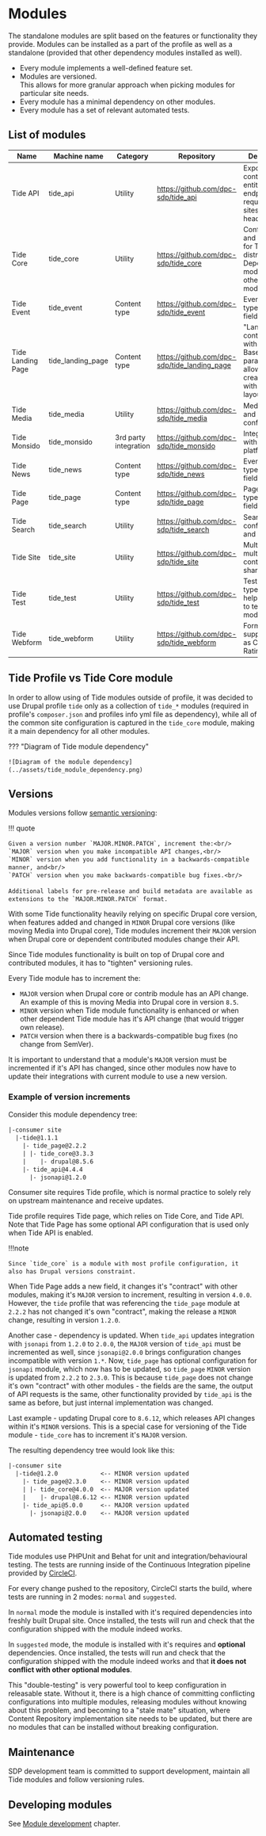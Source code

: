 # Modules

The standalone modules are split based on the features or functionality they 
provide. Modules can be installed as a part of the profile as well as a 
standalone (provided that other dependency modules installed as well).
 
- Every module implements a well-defined feature set.  
- Modules are versioned.<br/>
  This allows for more granular approach when picking modules for particular 
  site needs.
- Every module has a minimal dependency on other modules. 
- Every module has a set of relevant automated tests.  

## List of modules

| Name              | Machine name      | Category              | Repository                                   | Description                                                                                                   | 
|-------------------|-------------------|-----------------------|----------------------------------------------|---------------------------------------------------------------------------------------------------------------| 
| Tide API          | tide_api          | Utility               | https://github.com/dpc-sdp/tide_api          | Exposes content entities to API endpoints. it is required for sites running headless.                         | 
| Tide Core         | tide_core         | Utility               | https://github.com/dpc-sdp/tide_core         | Configurations and settings for Tide distribution. Dependency module for any other Tide module.               | 
| Tide Event        | tide_event        | Content type          | https://github.com/dpc-sdp/tide_event        | Event content type and fields.                                                                                | 
| Tide Landing Page | tide_landing_page | Content type          | https://github.com/dpc-sdp/tide_landing_page | "Landing page content type with fields. Based on paragrpahs, it allows to create pages with complex layouts." | 
| Tide Media        | tide_media        | Utility               | https://github.com/dpc-sdp/tide_media        | Media types and configurations.                                                                               | 
| Tide Monsido      | tide_monsido      | 3rd party integration | https://github.com/dpc-sdp/tide_monsido      | Integration with Monsido platform.                                                                            | 
| Tide News         | tide_news         | Content type          | https://github.com/dpc-sdp/tide_news         | Event content type and fields.                                                                                | 
| Tide Page         | tide_page         | Content type          | https://github.com/dpc-sdp/tide_page         | Page content type and fields.                                                                                 | 
| Tide Search       | tide_search       | Utility               | https://github.com/dpc-sdp/tide_search       | Search configurations and settings.                                                                           | 
| Tide Site         | tide_site         | Utility               | https://github.com/dpc-sdp/tide_site         | Multi-site and multi-section content sharing.                                                                 | 
| Tide Test         | tide_test         | Utility               | https://github.com/dpc-sdp/tide_test         | Test content type and helpers used to test other modules.                                                     | 
| Tide Webform      | tide_webform      | Utility               | https://github.com/dpc-sdp/tide_webform      | Forms supports such as Content Rating form.                                                                   |  

## Tide Profile vs Tide Core module
In order to allow using of Tide modules outside of profile, it was decided to 
use Drupal profile `tide` only as a collection of `tide_*` modules (required in 
profile's `composer.json` and profiles info yml file as dependency), while all 
of the common site configuration is captured in the `tide_core` module, making
it a main dependency for all other modules. 

??? "Diagram of Tide module dependency"

    ![Diagram of the module dependency](../assets/tide_module_dependency.png) 

## Versions
Modules versions follow [semantic versioning](https://semver.org/):

!!! quote
    
    Given a version number `MAJOR.MINOR.PATCH`, increment the:<br/>
    `MAJOR` version when you make incompatible API changes,<br/>
    `MINOR` version when you add functionality in a backwards-compatible 
    manner, and<br/>
    `PATCH` version when you make backwards-compatible bug fixes.<br/>
    
    Additional labels for pre-release and build metadata are available as 
    extensions to the `MAJOR.MINOR.PATCH` format.

With some Tide functionality heavily relying on specific Drupal core 
version, when features added and changed in `MINOR` Drupal core 
versions (like moving Media into Drupal core), Tide modules increment 
their `MAJOR` version when Drupal core or dependent contributed modules change 
their API.

Since Tide modules functionality is built on top of Drupal core and contributed 
modules, it has to "tighten" versioning rules.

Every Tide module has to increment the:

- `MAJOR` version when Drupal core or contrib module has an API change. An 
  example of this is moving Media into Drupal core in version `8.5`.
- `MINOR` version when Tide module functionality is enhanced or when other 
  dependent Tide module has it's API change (that would trigger own release).   
- `PATCH` version when there is a backwards-compatible bug fixes (no change 
  from SemVer).

It is important to understand that a module's `MAJOR` version must be
incremented if it's API has changed, since other modules now have to update
their integrations with current module to use a new version.

### Example of version increments   

Consider this module dependency tree:
```
|-consumer site
  |-tide@1.1.1
    |- tide_page@2.2.2
    | |- tide_core@3.3.3
    |    |- drupal@8.5.6 
    |- tide_api@4.4.4
      |- jsonapi@1.2.0
```

Consumer site requires Tide profile, which is normal practice to solely rely on 
upstream maintenance and receive updates. 

Tide profile requires Tide page, which relies on Tide Core, and Tide API. Note
that Tide Page has some optional API configuration that is used only when Tide 
API is enabled.  

!!!note

    Since `tide_core` is a module with most profile configuration, it
    also has Drupal versions constraint.
    
When Tide Page adds a new field, it changes it's "contract" with other modules, 
making it's `MAJOR` version to increment, resulting in version `4.0.0`. However, 
the `tide` profile that was referencing the `tide_page` module at `2.2.2` has 
not changed it's own "contract", making the release a `MINOR` change, resulting 
in version `1.2.0`.

Another case - dependency is updated. When `tide_api` updates integration with
`jsonapi` from `1.2.0` to `2.0.0`, the `MAJOR` version of `tide_api` must be
incremented as well, since `jsonapi@2.0.0` brings configuration changes
incompatible with version `1.*`. Now, `tide_page` has optional configuration for
`jsonapi` module, which now has to be updated, so `tide_page` `MINOR` version is
updated from `2.2.2` to `2.3.0`. This is because `tide_page` does not change
it's own "contract" with other modules - the fields are the same, the output of
API requests is the same, other functionality provided by `tide_api` is the same
as before, but just internal implementation was changed.

Last example - updating Drupal core to `8.6.12`, which releases API changes within it's 
`MINOR` versions. This is a special case for versioning of the Tide module - 
`tide_core` has to increment it's `MAJOR` version. 

The resulting dependency tree would look like this:

```
|-consumer site
  |-tide@1.2.0            <-- MINOR version updated
    |- tide_page@2.3.0    <-- MINOR version updated
    | |- tide_core@4.0.0  <-- MAJOR version updated
    |    |- drupal@8.6.12 <-- MINOR version updated 
    |- tide_api@5.0.0     <-- MAJOR version updated
      |- jsonapi@2.0.0    <-- MAJOR version updated
```

## Automated testing

Tide modules use PHPUnit and Behat for unit and integration/behavioural 
testing. The tests are running inside of the Continuous Integration pipeline 
provided by [CircleCI](https://circleci.com). 

For every change pushed to the repository, CircleCI starts the build, where 
tests are running in 2 modes: `normal` and `suggested`. 

In `normal` mode the module is installed with it's required dependencies into
freshly built Drupal site. Once installed, the tests will run and check that 
the configuration shipped with the module indeed works.

In `suggested` mode, the module is installed with it's requires and **optional**
dependencies. Once installed, the tests will run and check that the
configuration shipped with the module indeed works and that **it does not
conflict with other optional modules**.

This "double-testing" is very powerful tool to keep configuration in 
releasable state. Without it, there is a high chance of committing conflicting
configurations into multiple modules, releasing modules without knowing about
this problem, and becoming to a "stale mate" situation, where Content Repository
implementation site needs to be updated, but there are no modules that can be 
installed without breaking configuration.  

## Maintenance 
SDP development team is committed to support development, maintain all 
Tide modules and follow versioning rules.

## Developing modules
See [Module development](../../development/content-repository/module-development) chapter.
